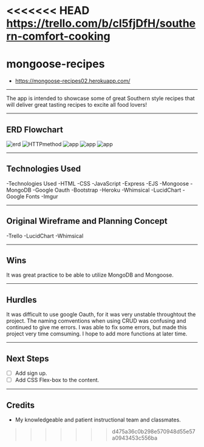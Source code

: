 <<<<<<< HEAD
https://trello.com/b/cI5fjDfH/southern-comfort-cooking
=======
# mongoose-recipes

- https://mongoose-recipes02.herokuapp.com/
__________________________________________________________________________

The app is intended to showcase some of great Southern style recipes that will deliver great tasting recipes to excite all food lovers!
___________________________________________________________________________

## ERD Flowchart
![erd](https://imgur.com/a/EibCgnP) 
![HTTPmethod](https://imgur.com/undefined)
![app](https://imgur.com/a/KlhtU2s)
![app](https://imgur.com/a/KlhtU2s)
![app](https://imgur.com/Hjcc1je)
___________________________________________________________________________

## Technologies Used

-Technologies Used
-HTML
-CSS
-JavaScript
-Express
-EJS
-Mongoose
-MongoDB
-Google Oauth
-Bootstrap
-Heroku
-Whimsical
-LucidChart
-Google Fonts
-Imgur

_________________________________________________________________________

## Original Wireframe and Planning Concept

-Trello
-LucidChart
-Whimsical

_________________________________________________________________________

## Wins

It was great practice to be able to utilize MongoDB and Mongoose.

_________________________________________________________________________

## Hurdles
 
It was difficult to use google Oauth, for it was very unstable throughtout the project.  The naming comventions when using CRUD was confusing and continued to give me errors.
I was able to fix some errors, but made this project very time comsuming.  I hope to add more functions at later time.  

__________________________________________________________________________

## Next Steps
- [ ] Add sign up.
- [ ] Add CSS Flex-box to the content.
__________________________________________________________________________

## Credits

- My knowledgeable and patient instructional team and classmates.
>>>>>>> d475a36c0b298e570948d55e57a0943453c556ba
